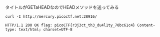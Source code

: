 タイトルがGETaHEADなのでHEADメソッドを送ってみる

`curl -I http://mercury.picoctf.net:28916/`

`HTTP/1.1 200 OK
flag: picoCTF{r3j3ct_th3_du4l1ty_70bc61c4}
Content-type: text/html; charset=UTF-8`
